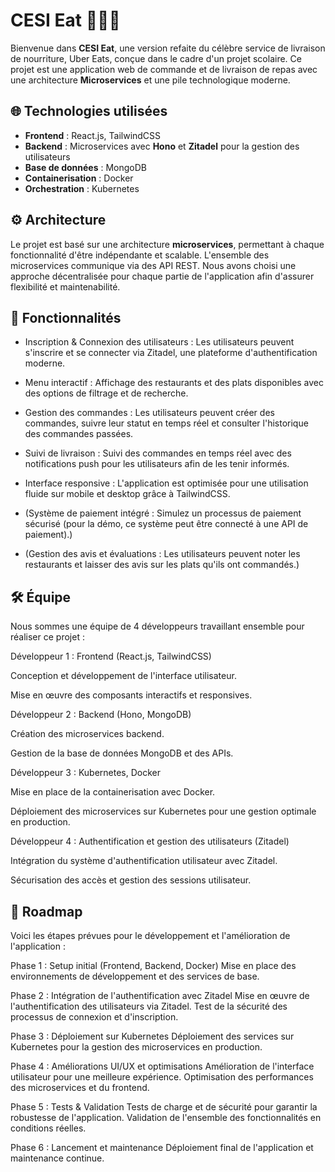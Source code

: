 # CESI Eat 🍔🚴‍♂️

Bienvenue dans **CESI Eat**, une version refaite du célèbre service de livraison de nourriture, Uber Eats, conçue dans le cadre d'un projet scolaire. Ce projet est une application web de commande et de livraison de repas avec une architecture **Microservices** et une pile technologique moderne.

## 🌐 Technologies utilisées

- **Frontend** : React.js, TailwindCSS
- **Backend** : Microservices avec **Hono** et **Zitadel** pour la gestion des utilisateurs
- **Base de données** : MongoDB
- **Containerisation** : Docker
- **Orchestration** : Kubernetes

## ⚙️ Architecture

Le projet est basé sur une architecture **microservices**, permettant à chaque fonctionnalité d'être indépendante et scalable. L'ensemble des microservices communique via des API REST. Nous avons choisi une approche décentralisée pour chaque partie de l'application afin d'assurer flexibilité et maintenabilité.

## 📖 Fonctionnalités
- Inscription & Connexion des utilisateurs : Les utilisateurs peuvent s'inscrire et se connecter via Zitadel, une plateforme d'authentification moderne.

- Menu interactif : Affichage des restaurants et des plats disponibles avec des options de filtrage et de recherche.

- Gestion des commandes : Les utilisateurs peuvent créer des commandes, suivre leur statut en temps réel et consulter l'historique des commandes passées.

- Suivi de livraison : Suivi des commandes en temps réel avec des notifications push pour les utilisateurs afin de les tenir informés.

- Interface responsive : L'application est optimisée pour une utilisation fluide sur mobile et desktop grâce à TailwindCSS.

- (Système de paiement intégré : Simulez un processus de paiement sécurisé (pour la démo, ce système peut être connecté à une API de paiement).)

- (Gestion des avis et évaluations : Les utilisateurs peuvent noter les restaurants et laisser des avis sur les plats qu'ils ont commandés.)


## 🛠️ Équipe
Nous sommes une équipe de 4 développeurs travaillant ensemble pour réaliser ce projet :

Développeur 1 : Frontend (React.js, TailwindCSS)

Conception et développement de l'interface utilisateur.

Mise en œuvre des composants interactifs et responsives.

Développeur 2 : Backend (Hono, MongoDB)

Création des microservices backend.

Gestion de la base de données MongoDB et des APIs.

Développeur 3 : Kubernetes, Docker

Mise en place de la containerisation avec Docker.

Déploiement des microservices sur Kubernetes pour une gestion optimale en production.

Développeur 4 : Authentification et gestion des utilisateurs (Zitadel)

Intégration du système d'authentification utilisateur avec Zitadel.

Sécurisation des accès et gestion des sessions utilisateur.

## 📅 Roadmap
Voici les étapes prévues pour le développement et l'amélioration de l'application :


Phase 1 : Setup initial (Frontend, Backend, Docker)
    Mise en place des environnements de développement et des services de base.

Phase 2 : Intégration de l'authentification avec Zitadel
    Mise en œuvre de l'authentification des utilisateurs via Zitadel.
    Test de la sécurité des processus de connexion et d'inscription.

Phase 3 : Déploiement sur Kubernetes
    Déploiement des services sur Kubernetes pour la gestion des microservices en production.

Phase 4 : Améliorations UI/UX et optimisations
    Amélioration de l'interface utilisateur pour une meilleure expérience.
    Optimisation des performances des microservices et du frontend.

Phase 5 : Tests & Validation
    Tests de charge et de sécurité pour garantir la robustesse de l'application.
    Validation de l'ensemble des fonctionnalités en conditions réelles.

Phase 6 : Lancement et maintenance
    Déploiement final de l'application et maintenance continue.